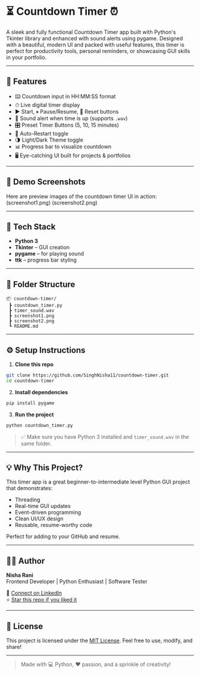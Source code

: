 # ⏳ Countdown Timer ⏰

A sleek and fully functional Countdown Timer app built with Python's Tkinter library and enhanced with sound alerts using pygame. Designed with a beautiful, modern UI and packed with useful features, this timer is perfect for productivity tools, personal reminders, or showcasing GUI skills in your portfolio.

---

## 🎯 Features

- ⌨️ Countdown input in HH:MM:SS format
- ⏱ Live digital timer display
- ▶ Start, ⏸ Pause/Resume, 🔄 Reset buttons
- 🔔 Sound alert when time is up (supports `.wav`)
- 🎛️ Preset Timer Buttons (5, 10, 15 minutes)
- 🔁 Auto-Restart toggle
- 🌗 Light/Dark Theme toggle
- 📊 Progress bar to visualize countdown
- 🖥️ Eye-catching UI built for projects & portfolios

---

## 📸 Demo Screenshots

Here are preview images of the countdown timer UI in action:
(screenshot1.png)
(screenshot2.png)

---

## 🚀 Tech Stack

- **Python 3**
- **Tkinter** – GUI creation
- **pygame** – for playing sound
- **ttk** – progress bar styling

---

## 📁 Folder Structure

```
📦 countdown-timer/
 ┣ countdown_timer.py
 ┣ timer_sound.wav
 ┣ screenshot1.png
 ┣ screenshot2.png
 ┗ README.md
```

---

## ⚙️ Setup Instructions

1. **Clone this repo**
```bash
git clone https://github.com/SinghNisha11/countdown-timer.git
cd countdown-timer
```

2. **Install dependencies**
```bash
pip install pygame
```

3. **Run the project**
```bash
python countdown_timer.py
```

> ✅ Make sure you have Python 3 installed and `timer_sound.wav` in the same folder.

---

## 💡 Why This Project?

This timer app is a great beginner-to-intermediate level Python GUI project that demonstrates:

- Threading
- Real-time GUI updates
- Event-driven programming
- Clean UI/UX design
- Reusable, resume-worthy code

Perfect for adding to your GitHub and resume.

---

## 👩‍💻 Author

**Nisha Rani**  
Frontend Developer | Python Enthusiast | Software Tester  

🔗 [Connect on LinkedIn](https://www.linkedin.com/)  
⭐ [Star this repo if you liked it](#)

---

## 📜 License

This project is licensed under the [MIT License](https://choosealicense.com/licenses/mit/). Feel free to use, modify, and share!

---

> Made with 💻 Python, ❤️ passion, and a sprinkle of creativity!
